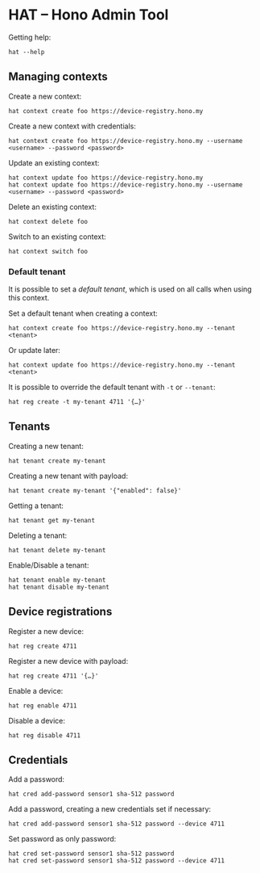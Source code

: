 # HAT – Hono Admin Tool

Getting help:

    hat --help

## Managing contexts

Create a new context:

    hat context create foo https://device-registry.hono.my

Create a new context with credentials:

    hat context create foo https://device-registry.hono.my --username <username> --password <password>

Update an existing context:

    hat context update foo https://device-registry.hono.my
    hat context update foo https://device-registry.hono.my --username <username> --password <password>

Delete an existing context:

    hat context delete foo

Switch to an existing context:

    hat context switch foo

### Default tenant

It is possible to set a *default tenant*, which is used on all calls when using
this context.

Set a default tenant when creating a context:

    hat context create foo https://device-registry.hono.my --tenant <tenant>

Or update later:

    hat context update foo https://device-registry.hono.my --tenant <tenant>

It is possible to override the default tenant with `-t` or `--tenant`:

    hat reg create -t my-tenant 4711 '{…}'

## Tenants

Creating a new tenant:

    hat tenant create my-tenant

Creating a new tenant with payload:

    hat tenant create my-tenant '{"enabled": false}'

Getting a tenant:

    hat tenant get my-tenant

Deleting a tenant:

    hat tenant delete my-tenant

Enable/Disable a tenant:

    hat tenant enable my-tenant
    hat tenant disable my-tenant

## Device registrations

Register a new device:

    hat reg create 4711

Register a new device with payload:

    hat reg create 4711 '{…}'

Enable a device:

    hat reg enable 4711

Disable a device:

    hat reg disable 4711

## Credentials

Add a password:

    hat cred add-password sensor1 sha-512 password

Add a password, creating a new credentials set if necessary:

    hat cred add-password sensor1 sha-512 password --device 4711

Set password as only password:

    hat cred set-password sensor1 sha-512 password
    hat cred set-password sensor1 sha-512 password --device 4711
